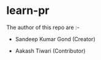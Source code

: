 # learn-pr

The author of this repo are :-
- Sandeep Kumar Gond (Creator)

- Aakash Tiwari (Contributor)